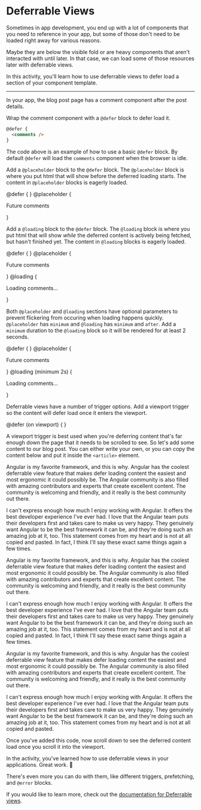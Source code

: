 # Deferrable Views

Sometimes in app development, you end up with a lot of components that you need to reference in your app, but some of those don't need to be loaded right away for various reasons.

Maybe they are below the visible fold or are heavy components that aren't interacted with until later. In that case, we can load some of those resources later with deferrable views.

In this activity, you'll learn how to use deferrable views to defer load a section of your component template.

<hr>

<docs-workflow>

<docs-step title="Add a `@defer` block around the comments component">

In your app, the blog post page has a comment component after the post details.

Wrap the comment component with a `@defer` block to defer load it.

```html
@defer {
  <comments />
}
```

The code above is an example of how to use a basic `@defer` block. By default `@defer` will load the `comments` component when the browser is idle.

</docs-step>

<docs-step title="Add a placeholder">

Add a `@placeholder` block to the `@defer` block. The `@placeholder` block is where you put html that will show before the deferred loading starts. The content in `@placeholder` blocks is eagerly loaded.

<docs-code language="html" highlight="[3,4,5]">
@defer {
  <comments />
} @placeholder {
  <p>Future comments</p>
}
</docs-code>

</docs-step>

<docs-step title="Add a loading block">

Add a `@loading` block to the `@defer` block. The `@loading` block is where you put html that will show _while_ the deferred content is actively being fetched, but hasn't finished yet. The content in `@loading` blocks is eagerly loaded.

<docs-code language="html" highlight="[5,6,7]">
@defer {
  <comments />
} @placeholder {
  <p>Future comments</p>
} @loading {
  <p>Loading comments...</p>
}
</docs-code>

</docs-step>

<docs-step title="Add a minimum duration">

Both `@placeholder` and `@loading` sections have optional parameters to prevent flickering from occuring when loading happens quickly. `@placeholder` has `minimum` and `@loading` has `minimum` and `after`. Add a `minimum` duration to the `@loading` block so it will be rendered for at least 2 seconds.

<docs-code language="html" highlight="[5]">
@defer {
  <comments />
} @placeholder {
  <p>Future comments</p>
} @loading (minimum 2s) {
  <p>Loading comments...</p>
}
</docs-code>

</docs-step>

<docs-step title="Add a viewport trigger">

Deferrable views have a number of trigger options. Add a viewport trigger so the content will defer load once it enters the viewport.

<docs-code language="html" highlight="[1]">
@defer (on viewport) {
  <comments />
}
</docs-code>

</docs-step>

<docs-step title="Add content">

A viewport trigger is best used when you're deferring content that's far enough down the page that it needs to be scrolled to see. So let's add some content to our blog post. You can either write your own, or you can copy the content below and put it inside the `<article>` element.

<docs-code language="html" highlight="[1]">
<article>
  <p>Angular is my favorite framework, and this is why. Angular has the coolest deferrable view feature that makes defer loading content the easiest and most ergonomic it could possibly be. The Angular community is also filled with amazing contributors and experts that create excellent content. The community is welcoming and friendly, and it really is the best community out there.</p>
  <p>I can't express enough how much I enjoy working with Angular. It offers the best developer experience I've ever had. I love that the Angular team puts their developers first and takes care to make us very happy. They genuinely want Angular to be the best framework it can be, and they're doing such an amazing job at it, too. This statement comes from my heart and is not at all copied and pasted. In fact, I think I'll say these exact same things again a few times.</p>
  <p>Angular is my favorite framework, and this is why. Angular has the coolest deferrable view feature that makes defer loading content the easiest and most ergonomic it could possibly be. The Angular community is also filled with amazing contributors and experts that create excellent content. The community is welcoming and friendly, and it really is the best community out there.</p>
  <p>I can't express enough how much I enjoy working with Angular. It offers the best developer experience I've ever had. I love that the Angular team puts their developers first and takes care to make us very happy. They genuinely want Angular to be the best framework it can be, and they're doing such an amazing job at it, too. This statement comes from my heart and is not at all copied and pasted. In fact, I think I'll say these exact same things again a few times.</p>
  <p>Angular is my favorite framework, and this is why. Angular has the coolest deferrable view feature that makes defer loading content the easiest and most ergonomic it could possibly be. The Angular community is also filled with amazing contributors and experts that create excellent content. The community is welcoming and friendly, and it really is the best community out there.</p>
  <p>I can't express enough how much I enjoy working with Angular. It offers the best developer experience I've ever had. I love that the Angular team puts their developers first and takes care to make us very happy. They genuinely want Angular to be the best framework it can be, and they're doing such an amazing job at it, too. This statement comes from my heart and is not at all copied and pasted.</p>
</article>
</docs-code>

Once you've added this code, now scroll down to see the deferred content load once you scroll it into the viewport.

</docs-step>

</docs-workflow>

In the activity, you've learned how to use deferrable views in your applications. Great work. 🙌

There's even more you can do with them, like different triggers, prefetching, and `@error` blocks.

If you would like to learn more, check out the [documentation for Deferrable views](guide/defer).
